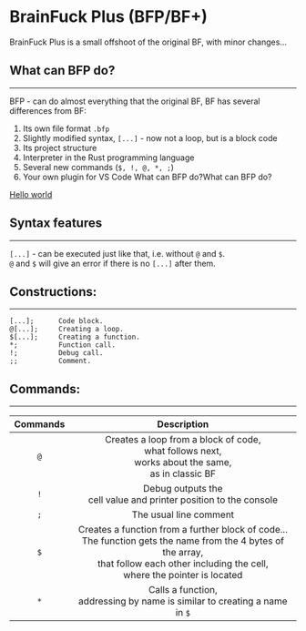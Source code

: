 # BrainFuck Plus (BFP/BF+)
BrainFuck Plus is a small offshoot of the original BF, with minor changes...

## What can BFP do?
***
BFP - can do almost everything that the original BF, BF has several differences from BF:
1. Its own file format `.bfp`
2. Slightly modified syntax, `[...]` - now not a loop, but is a block code
3. Its project structure
4. Interpreter in the Rust programming language
5. Several new commands (`$, !, @, *, ;`)
6. Your own plugin for VS Code What can BFP do?What can BFP do?

[Hello world](./examples/hello%20world/)

## Syntax features
***
`[...]` - can be executed just like that, i.e. without `@` and `$`. </br>
`@` and `$` will give an error if there is no `[...]` after them.
## Constructions:
***
```
[...];      Code block.
@[...];     Creating a loop.
$[...];     Creating a function.
*;          Function call.
!;          Debug call.
;;          Comment.
```
## Commands:
***
|Commands|             Description              |
|:-----:|:-------------------------------------:|
|  `@`  | Creates a loop from a block of code,</br>what follows next,</br>works about the same,</br>as in classic BF|
|  `!`  | Debug outputs the</br> cell value and printer position to the console|
|  `;`  | The usual line comment|
|  `$`  | Creates a function from a further block of code...</br>The function gets the name from the 4 bytes of the array, </br> that follow each other including the cell, </br> where the pointer is located|
|  `*`  | Calls a function, </br> addressing by name is similar to creating a name in `$`|
